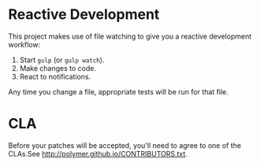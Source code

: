 # Reactive Development

This project makes use of file watching to give you a reactive development
workflow:

1. Start `gulp` (or `gulp watch`).
2. Make changes to code.
3. React to notifications.

Any time you change a file, appropriate tests will be run for that file.

# CLA

Before your patches will be accepted, you'll need to agree to one of the CLAs.See http://polymer.github.io/CONTRIBUTORS.txt.

